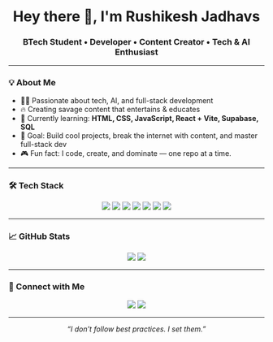 <h1 align="center">Hey there 👋, I'm Rushikesh Jadhavs</h1>
<h3 align="center">BTech Student • Developer • Content Creator • Tech & AI Enthusiast</h3>

---

### 💡 About Me  
- 👨‍💻 Passionate about tech, AI, and full-stack development  
- 🔥 Creating savage content that entertains & educates  
- 🌱 Currently learning: **HTML, CSS, JavaScript, React + Vite, Supabase, SQL**  
- 🎯 Goal: Build cool projects, break the internet with content, and master full-stack dev  
- 🎮 Fun fact: I code, create, and dominate — one repo at a time.

---

### 🛠️ Tech Stack  
<div align="center">
  <img src="https://img.shields.io/badge/HTML5-E34F26?style=for-the-badge&logo=html5&logoColor=white" />
  <img src="https://img.shields.io/badge/CSS3-1572B6?style=for-the-badge&logo=css3&logoColor=white" />
  <img src="https://img.shields.io/badge/JavaScript-F7DF1E?style=for-the-badge&logo=javascript&logoColor=black" />
  <img src="https://img.shields.io/badge/React-20232A?style=for-the-badge&logo=react&logoColor=61DAFB" />
  <img src="https://img.shields.io/badge/Vite-646CFF?style=for-the-badge&logo=vite&logoColor=white" />
  <img src="https://img.shields.io/badge/Supabase-3ECF8E?style=for-the-badge&logo=supabase&logoColor=white" />
  <img src="https://img.shields.io/badge/SQL-4479A1?style=for-the-badge&logo=postgresql&logoColor=white" />
</div>

---

### 📈 GitHub Stats  
<p align="center">
  <img src="https://github-readme-stats.vercel.app/api?username=YourUsername&show_icons=true&theme=tokyonight" />
  <img src="https://github-readme-streak-stats.herokuapp.com?user=YourUsername&theme=tokyonight" />
</p>

---

### 🔗 Connect with Me  
<p align="center">
  <a href="https://www.instagram.com/yourusername" target="_blank"><img src="https://img.shields.io/badge/Instagram-E4405F?style=for-the-badge&logo=instagram&logoColor=white" /></a>
  <a href="https://www.linkedin.com/in/yourusername" target="_blank"><img src="https://img.shields.io/badge/LinkedIn-0A66C2?style=for-the-badge&logo=linkedin&logoColor=white" /></a>
</p>

---

<!-- Savage mode ON -->
<p align="center"><i>“I don’t follow best practices. I set them.”</i></p>
